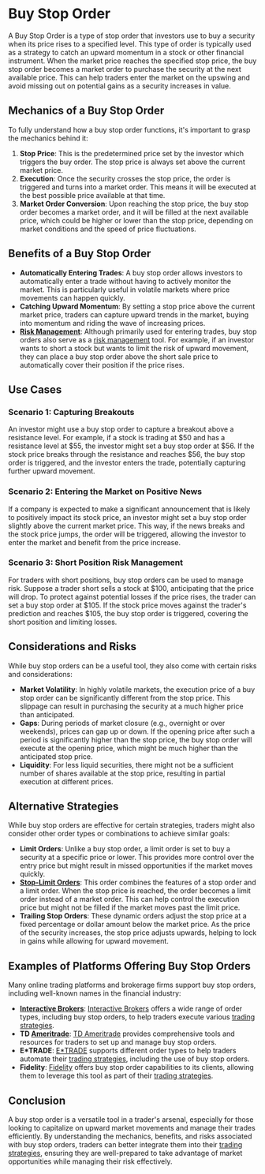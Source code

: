 # Buy Stop Order

A Buy Stop Order is a type of stop order that investors use to buy a security when its price rises to a specified level. This type of order is typically used as a strategy to catch an upward momentum in a stock or other financial instrument. When the market price reaches the specified stop price, the buy stop order becomes a market order to purchase the security at the next available price. This can help traders enter the market on the upswing and avoid missing out on potential gains as a security increases in value.

## Mechanics of a Buy Stop Order

To fully understand how a buy stop order functions, it's important to grasp the mechanics behind it:

1. **Stop Price**: This is the predetermined price set by the investor which triggers the buy order. The stop price is always set above the current market price.
2. **Execution**: Once the security crosses the stop price, the order is triggered and turns into a market order. This means it will be executed at the best possible price available at that time.
3. **Market Order Conversion**: Upon reaching the stop price, the buy stop order becomes a market order, and it will be filled at the next available price, which could be higher or lower than the stop price, depending on market conditions and the speed of price fluctuations.

## Benefits of a Buy Stop Order

- **Automatically Entering Trades**: A buy stop order allows investors to automatically enter a trade without having to actively monitor the market. This is particularly useful in volatile markets where price movements can happen quickly.
- **Catching Upward Momentum**: By setting a stop price above the current market price, traders can capture upward trends in the market, buying into momentum and riding the wave of increasing prices.
- **[Risk Management](../r/risk_management.md)**: Although primarily used for entering trades, buy stop orders also serve as a [risk management](../r/risk_management.md) tool. For example, if an investor wants to short a stock but wants to limit the risk of upward movement, they can place a buy stop order above the short sale price to automatically cover their position if the price rises.

## Use Cases

### Scenario 1: Capturing Breakouts

An investor might use a buy stop order to capture a breakout above a resistance level. For example, if a stock is trading at $50 and has a resistance level at $55, the investor might set a buy stop order at $56. If the stock price breaks through the resistance and reaches $56, the buy stop order is triggered, and the investor enters the trade, potentially capturing further upward movement.

### Scenario 2: Entering the Market on Positive News

If a company is expected to make a significant announcement that is likely to positively impact its stock price, an investor might set a buy stop order slightly above the current market price. This way, if the news breaks and the stock price jumps, the order will be triggered, allowing the investor to enter the market and benefit from the price increase.

### Scenario 3: Short Position Risk Management

For traders with short positions, buy stop orders can be used to manage risk. Suppose a trader short sells a stock at $100, anticipating that the price will drop. To protect against potential losses if the price rises, the trader can set a buy stop order at $105. If the stock price moves against the trader's prediction and reaches $105, the buy stop order is triggered, covering the short position and limiting losses.

## Considerations and Risks

While buy stop orders can be a useful tool, they also come with certain risks and considerations:

- **Market Volatility**: In highly volatile markets, the execution price of a buy stop order can be significantly different from the stop price. This slippage can result in purchasing the security at a much higher price than anticipated.
- **Gaps**: During periods of market closure (e.g., overnight or over weekends), prices can gap up or down. If the opening price after such a period is significantly higher than the stop price, the buy stop order will execute at the opening price, which might be much higher than the anticipated stop price.
- **Liquidity**: For less liquid securities, there might not be a sufficient number of shares available at the stop price, resulting in partial execution at different prices.

## Alternative Strategies

While buy stop orders are effective for certain strategies, traders might also consider other order types or combinations to achieve similar goals:

- **Limit Orders**: Unlike a buy stop order, a limit order is set to buy a security at a specific price or lower. This provides more control over the entry price but might result in missed opportunities if the market moves quickly.
- **[Stop-Limit Orders](../s/stop-limit_orders.md)**: This order combines the features of a stop order and a limit order. When the stop price is reached, the order becomes a limit order instead of a market order. This can help control the execution price but might not be filled if the market moves past the limit price.
- **Trailing Stop Orders**: These dynamic orders adjust the stop price at a fixed percentage or dollar amount below the market price. As the price of the security increases, the stop price adjusts upwards, helping to lock in gains while allowing for upward movement.

## Examples of Platforms Offering Buy Stop Orders

Many online trading platforms and brokerage firms support buy stop orders, including well-known names in the financial industry:

- **[Interactive Brokers](../i/interactive_brokers.md)**: [Interactive Brokers](https://www.interactivebrokers.com) offers a wide range of order types, including buy stop orders, to help traders execute various [trading strategies](../t/trading_strategies.md).
- **TD [Ameritrade](../a/ameritrade.md)**: [TD Ameritrade](https://www.tdameritrade.com) provides comprehensive tools and resources for traders to set up and manage buy stop orders.
- **E*TRADE**: [E*TRADE](https://us.etrade.com) supports different order types to help traders automate their [trading strategies](../t/trading_strategies.md), including the use of buy stop orders.
- **Fidelity**: [Fidelity](https://www.fidelity.com) offers buy stop order capabilities to its clients, allowing them to leverage this tool as part of their [trading strategies](../t/trading_strategies.md).

## Conclusion

A buy stop order is a versatile tool in a trader's arsenal, especially for those looking to capitalize on upward market movements and manage their trades efficiently. By understanding the mechanics, benefits, and risks associated with buy stop orders, traders can better integrate them into their [trading strategies](../t/trading_strategies.md), ensuring they are well-prepared to take advantage of market opportunities while managing their risk effectively.